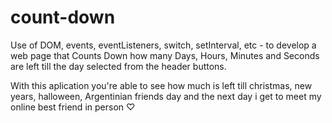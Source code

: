 # count-down
Use of DOM, events, eventListeners, switch, setInterval, etc - to develop a web page that Counts Down how many Days, Hours, Minutes and Seconds are left till the day selected from the header buttons.

With this aplication you're able to see how much is left till christmas, new years, halloween, Argentinian friends day and the next day i get to meet my online best friend in person ♡

